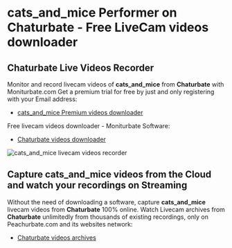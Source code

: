 # cats_and_mice Performer on Chaturbate - Free LiveCam videos downloader

## Chaturbate Live Videos Recorder

Monitor and record livecam videos of **cats_and_mice** from **Chaturbate** with Moniturbate.com
Get a premium trial for free by just and only registering with your Email address:
* [cats_and_mice Premium videos downloader](https://moniturbate.com/request-demo-licence-key.html)

Free livecam videos downloader - Moniturbate Software:
* [Chaturbate videos downloader](https://moniturbate.com/moniturbate-download-software.html)

![cats_and_mice livecam videos recorder](https://peachurnet.com/templates/moniturbate-software.png)


## Capture cats_and_mice videos from the Cloud and watch your recordings on Streaming

Without the need of downloading a software, capture **cats_and_mice** livecam videos from **Chaturbate** 100% online.
Watch Livecam archives from **Chaturbate** unlimitedly from thousands of existing recordings, only on Peachurbate.com and its websites network:
* [Chaturbate videos archives](https://peachurnet.com/)
